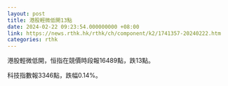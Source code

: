 ```yaml
---
layout: post
title: 港股輕微低開13點
date: 2024-02-22 09:23:54.000000000 +08:00
link: https://news.rthk.hk/rthk/ch/component/k2/1741357-20240222.htm
categories: rthk
---
```


港股輕微低開，恒指在競價時段報16489點，跌13點。

科技指數報3346點，跌幅0.14%。
